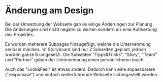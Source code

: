 # Änderung am Design

Bei der Umsetzung der Webseite gab es einige Änderungen zur Planung. Die Änderungen sind nicht negativ zu werten sondern als eine Aufwertung des Projektes. 

Es wurden meherere Subpages hinzugefügt, welche die Unternehmung seriöser machen. Im Storyboard sind nur 2 Subseiten geplant, jedoch wurden ganze 6 umgesetzt. Die Subseiten "Tipps&Tricks", "Story", "Team" und "Partner" geben der Unternehmung einen persönlicheren touch.

Auch das "Look&Feel" ist etwas anders. Dadurch kann eine anpassbarere ("responsive") und einfach weiterführende Webseite sichergestellt werden.
